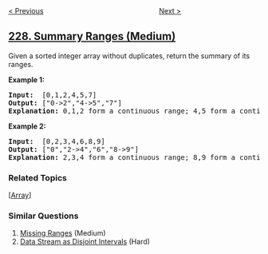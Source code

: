 <!--|This file generated by command(leetcode description); DO NOT EDIT.    |-->
<!--+----------------------------------------------------------------------+-->
<!--|@author    openset <openset.wang@gmail.com>                           |-->
<!--|@link      https://github.com/openset                                 |-->
<!--|@home      https://github.com/tonymontaro/leetcode-hints                        |-->
<!--+----------------------------------------------------------------------+-->

[< Previous](https://github.com/tonymontaro/leetcode-hints/tree/master/problems/basic-calculator-ii "Basic Calculator II")
　　　　　　　　　　　　　　　　
[Next >](https://github.com/tonymontaro/leetcode-hints/tree/master/problems/majority-element-ii "Majority Element II")

## [228. Summary Ranges (Medium)](https://leetcode.com/problems/summary-ranges "汇总区间")

<p>Given a sorted integer array without duplicates, return the summary of its ranges.</p>

<p><b>Example 1:</b></p>

<pre>
<b>Input:</b>  [0,1,2,4,5,7]
<b>Output:</b> [&quot;0-&gt;2&quot;,&quot;4-&gt;5&quot;,&quot;7&quot;]
<strong>Explanation: </strong>0,1,2 form a continuous range;&nbsp;4,5 form a continuous range.
</pre>

<p><b>Example 2:</b></p>

<pre>
<b>Input:</b>  [0,2,3,4,6,8,9]
<b>Output:</b> [&quot;0&quot;,&quot;2-&gt;4&quot;,&quot;6&quot;,&quot;8-&gt;9&quot;]
<strong>Explanation: </strong>2,3,4 form a continuous range;&nbsp;8,9 form a continuous range.
</pre>

### Related Topics
  [[Array](https://github.com/tonymontaro/leetcode-hints/tree/master/tag/array/README.md)]

### Similar Questions
  1. [Missing Ranges](https://github.com/tonymontaro/leetcode-hints/tree/master/problems/missing-ranges) (Medium)
  1. [Data Stream as Disjoint Intervals](https://github.com/tonymontaro/leetcode-hints/tree/master/problems/data-stream-as-disjoint-intervals) (Hard)
